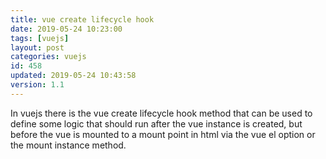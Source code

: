 ```yaml
---
title: vue create lifecycle hook
date: 2019-05-24 10:23:00
tags: [vuejs]
layout: post
categories: vuejs
id: 458
updated: 2019-05-24 10:43:58
version: 1.1
---
```


In vuejs there is the vue create lifecycle hook method that can be used to define some logic that should run after the vue instance is created, but before the vue is mounted to a mount point in html via the vue el option or the mount instance method.

<!-- more -->
